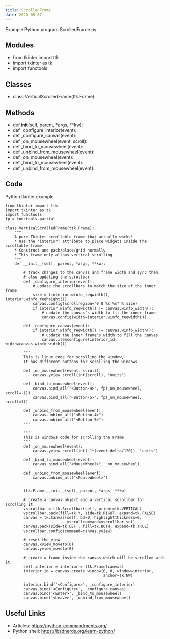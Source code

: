 ```yaml
---
title: ScrolledFrame
date: 2020-05-07
---
```

Example Python program ScrolledFrame.py

## Modules

* from tkinter import ttk
* import tkinter as tk
* import functools

## Classes

* class VerticalScrolledFrame(ttk.Frame):

## Methods

* def __init__(self, parent, *args, **kw):
* def _configure_interior(event):
* def _configure_canvas(event):
* def _on_mousewheel(event, scroll):
* def _bind_to_mousewheel(event):
* def _unbind_from_mousewheel(event):
* def _on_mousewheel(event):
* def _bind_to_mousewheel(event):
* def _unbind_from_mousewheel(event):

## Code

Python tkinter example

    from tkinter import ttk
    import tkinter as tk
    import functools
    fp = functools.partial
    
    class VerticalScrolledFrame(ttk.Frame):
        """
        A pure Tkinter scrollable frame that actually works! 
        * Use the 'interior' attribute to place widgets inside the scrollable frame
        * Construct and pack/place/grid normally
        * This frame only allows vertical scrolling
        """
        def __init__(self, parent, *args, **kw):
    
            # track changes to the canvas and frame width and sync them,
            # also updating the scrollbar
            def _configure_interior(event):
                # update the scrollbars to match the size of the inner frame
                size = (interior.winfo_reqwidth(), interior.winfo_reqheight())
                canvas.config(scrollregion="0 0 %s %s" % size)
                if interior.winfo_reqwidth() != canvas.winfo_width():
                    # update the canvas's width to fit the inner frame
                    canvas.config(width=interior.winfo_reqwidth())
    
            def _configure_canvas(event):
                if interior.winfo_reqwidth() != canvas.winfo_width():
                    # update the inner frame's width to fill the canvas
                    canvas.itemconfigure(interior_id, width=canvas.winfo_width())
    
            """
            This is linux code for scrolling the window, 
            It has different buttons for scrolling the windows
    
            def _on_mousewheel(event, scroll):
                canvas.yview_scroll(int(scroll), "units")
    
            def _bind_to_mousewheel(event):
                canvas.bind_all("<Button-4>", fp(_on_mousewheel, scroll=-1))
                canvas.bind_all("<Button-5>", fp(_on_mousewheel, scroll=1))
    
            def _unbind_from_mousewheel(event):
                canvas.unbind_all("<Button-4>")
                canvas.unbind_all("<Button-5>")
            """
    
            """
            This is windows code for scrolling the Frame
            """
            def _on_mousewheel(event):
                canvas.yview_scroll(int(-1*(event.delta/120)), "units")
    
            def _bind_to_mousewheel(event):
                canvas.bind_all("<MouseWheel>", _on_mousewheel)
    
            def _unbind_from_mousewheel(event):
                canvas.unbind_all("<MouseWheel>")
    
    
            ttk.Frame.__init__(self, parent, *args, **kw)
    
            # create a canvas object and a vertical scrollbar for scrolling it
            vscrollbar = ttk.Scrollbar(self, orient=tk.VERTICAL)
            vscrollbar.pack(fill=tk.Y, side=tk.RIGHT, expand=tk.FALSE)
            canvas = tk.Canvas(self, bd=0, highlightthickness=0,
                               yscrollcommand=vscrollbar.set)
            canvas.pack(side=tk.LEFT, fill=tk.BOTH, expand=tk.TRUE)
            vscrollbar.config(command=canvas.yview)
    
            # reset the view
            canvas.xview_moveto(0)
            canvas.yview_moveto(0)
    
            # create a frame inside the canvas which will be scrolled with it
            self.interior = interior = ttk.Frame(canvas)
            interior_id = canvas.create_window(0, 0, window=interior,
                                               anchor=tk.NW)
    
            interior.bind('<Configure>', _configure_interior)
            canvas.bind('<Configure>', _configure_canvas)
            canvas.bind('<Enter>', _bind_to_mousewheel)
            canvas.bind('<Leave>', _unbind_from_mousewheel)
    

## Useful Links

- Articles: https://python-commandments.org/
- Python shell: https://bsdnerds.org/learn-python/
